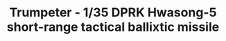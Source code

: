 ---
layout: product
title: "Trumpeter - 1/35 DPRK Hwasong-5 short-range tactical ballixtic missile"
price: "15000" 
desc: "N/A"
img_path: "/assets/img/TRU01058.jpg"
brand: "N/A"
available: false
special_offer: false
new: false
soon: false
cat: "010000"
subcat: "013400"
subsubcat: "0N/A"
sifra: "TRU01058"
popular: true
---